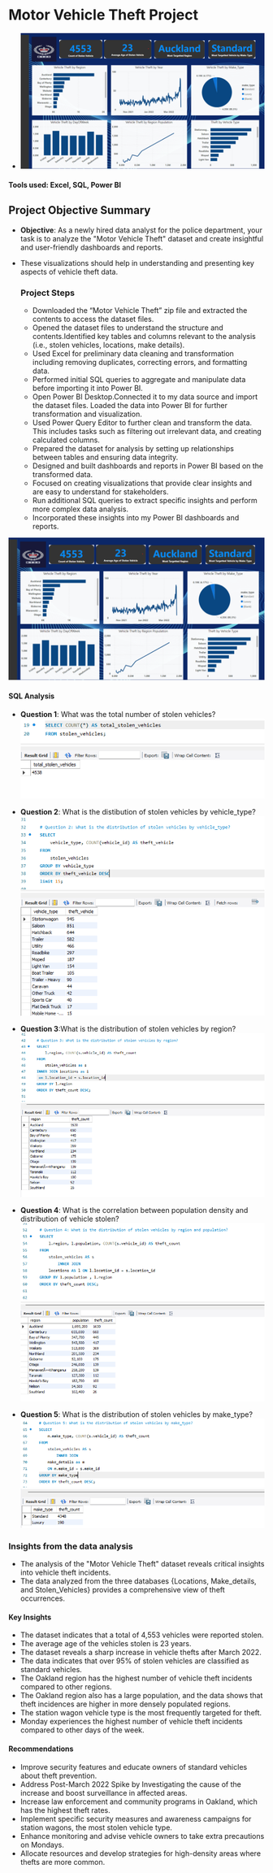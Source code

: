 # Motor Vehicle Theft Project 
- ![Motor Vehicle Theft Dashboard](images/Motor_Vehicle_Theft%20New%20Zealand.png)

#### Tools used: Excel, SQL, Power BI

## Project Objective Summary

- **Objective**: As a newly hired data analyst for the police department, your task is to analyze the "Motor Vehicle Theft" dataset and create insightful and user-friendly dashboards and reports.
- These visualizations should help in understanding and presenting key aspects of vehicle theft data.

  ### Project Steps
  - Downloaded the “Motor Vehicle Theft” zip file and extracted the contents to access the dataset files.
  - Opened the dataset files to understand the structure and contents.Identified key tables and columns relevant to the analysis (i.e., stolen vehicles, locations, make details).
  - Used Excel for preliminary data cleaning and transformation including removing duplicates, correcting errors, and formatting data.
  - Performed initial SQL queries to aggregate and manipulate data before importing it into Power BI.
  - Open Power BI Desktop.Connected it to my data source and import the dataset files. Loaded the data into Power BI for further transformation and visualization.
  - Used Power Query Editor to further clean and transform the data. This includes tasks such as filtering out irrelevant data, and creating calculated columns.
  - Prepared the dataset for analysis by setting up relationships between tables and ensuring data integrity.
  - Designed and built dashboards and reports in Power BI based on the transformed data.
  - Focused on creating visualizations that provide clear insights and are easy to understand for stakeholders.
  - Run additional SQL queries to extract specific insights and perform more complex data analysis.
  - Incorporated these insights into my Power BI dashboards and reports.

![Motor Vehicle Theft Dashboard](images/Motor_Vehicle_Theft%20New%20Zealand.png)

#### SQL Analysis

- **Question 1**: What was the total number of stolen vehicles? 
![Motor Vehicle Theft Analysis](images/Question%201.png)
![Motor Vehicle Theft Analysis](images/Question%201%20Results.png)

- **Question 2**: What is the distibution of stolen vehicles by vehicle_type?
  ![Motor Vehicle Theft Analysis](images/Question%202%20Code.png)
  ![Motor Vehicle Theft Analysis](images/Question%202%20Results.png)

- **Question 3**:What is the distribution of stolen vehicles by region?
  ![Motor Vehicle Theft Analysis](images/Question%203%20Code.png)
  ![Motor Vehicle Theft Analysis](images/Question%203%20Results.png)
  
- **Question 4**: What is the correlation between population density and distribution of vehicle stolen?
  ![Motor Vehicle Theft Analysis](images/Question%204%20Code.png)
  ![Motor Vehicle Theft Analysis](images/Question%204%20Results.png)
  
- **Question 5**: What is the distribution of stolen vehicles by make_type?
  ![Motor Vehicle Theft Analysis](images/Question%205%20Code.png)
  ![Motor Vehicle Theft Analysis](images/Question%205%20Results.png)
  
### Insights from the data analysis
- The analysis of the "Motor Vehicle Theft" dataset reveals critical insights into vehicle theft incidents.
- The data analyzed from the three databases {Locations, Make_details, and Stolen_Vehicles}  provides a comprehensive view of theft occurrences.
#### Key Insights
- The dataset indicates that a total of 4,553 vehicles were reported stolen.
- The average age of the vehicles stolen is 23 years.
- The dataset reveals a sharp increase in vehicle thefts after March 2022.
- The data indicates that over 95% of stolen vehicles are classified as standard vehicles.
- The Oakland region has the highest number of vehicle theft incidents compared to other regions.
- The Oakland region also has a large population, and the data shows that theft incidences are higher in more densely populated regions.
- The station wagon vehicle type is the most frequently targeted for theft.
- Monday experiences the highest number of vehicle theft incidents compared to other days of the week.

#### Recommendations
- Improve security features and educate owners of standard vehicles about theft prevention.
- Address Post-March 2022 Spike by Investigating the cause of the increase and boost surveillance in affected areas.
- Increase law enforcement and community programs in Oakland, which has the highest theft rates.
- Implement specific security measures and awareness campaigns for station wagons, the most stolen vehicle type.
- Enhance monitoring and advise vehicle owners to take extra precautions on Mondays.
- Allocate resources and develop strategies for high-density areas where thefts are more common.








  
